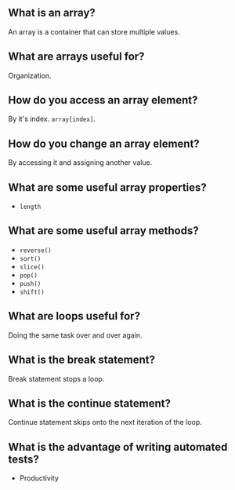 ## What is an array?

An array is a container that can store multiple values.

## What are arrays useful for?

Organization.

## How do you access an array element?

By it's index. `array[index]`.

## How do you change an array element?

By accessing it and assigning another value.

## What are some useful array properties?

- `length`

## What are some useful array methods?

- `reverse()`
- `sort()`
- `slice()`
- `pop()`
- `push()`
- `shift()`

## What are loops useful for?

Doing the same task over and over again.

## What is the break statement?

Break statement stops a loop.

## What is the continue statement?

Continue statement skips onto the next iteration of the loop.

## What is the advantage of writing automated tests?

- Productivity
